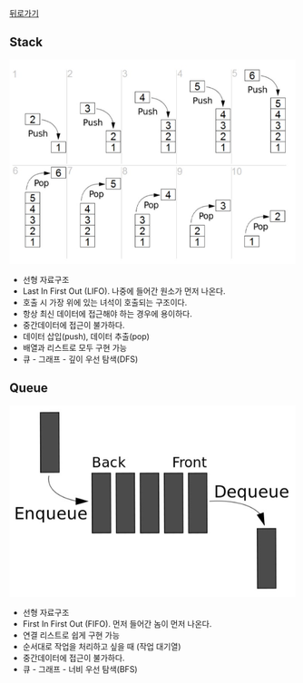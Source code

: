<a href="https://github.com/jhlee225/studyDevRepo">뒤로가기</a>

## Stack

<img src="../images/stack.jpg">

- 선형 자료구조
- Last In First Out (LIFO). 나중에 들어간 원소가 먼저 나온다.
- 호출 시 가장 위에 있는 녀석이 호출되는 구조이다.
- 항상 최신 데이터에 접근해야 하는 경우에 용이하다.
- 중간데이터에 접근이 불가하다.
- 데이터 삽입(push), 데이터 추출(pop)
- 배열과 리스트로 모두 구현 가능
- 큐 - 그래프 - 깊이 우선 탐색(DFS)

## Queue

<img src="../images/queue.jpg">

- 선형 자료구조
- First In First Out (FIFO). 먼저 들어간 놈이 먼저 나온다.
- 연결 리스트로 쉽게 구현 가능
- 순서대로 작업을 처리하고 싶을 때 (작업 대기열)
- 중간데이터에 접근이 불가하다.
- 큐 - 그래프 - 너비 우선 탐색(BFS)
